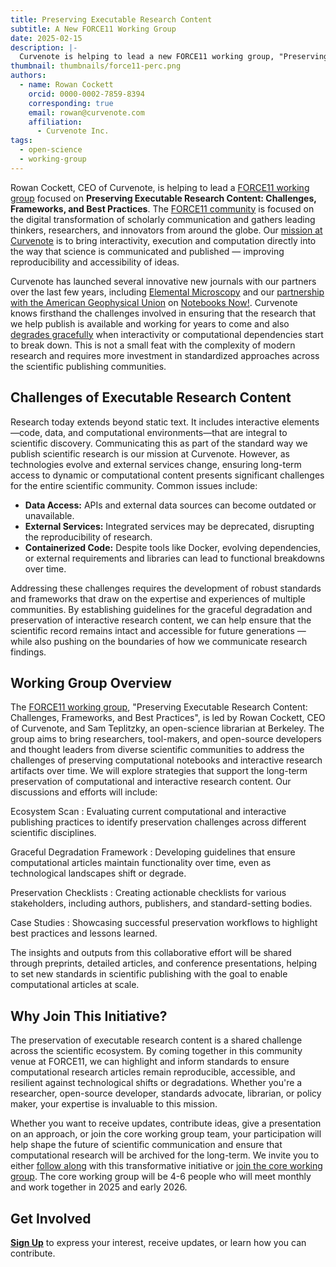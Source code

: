 ```yaml
---
title: Preserving Executable Research Content
subtitle: A New FORCE11 Working Group
date: 2025-02-15
description: |-
  Curvenote is helping to lead a new FORCE11 working group, "Preserving Executable Research Content: Challenges, Frameworks, and Best Practices". The working group will bring together researchers from diverse scientific communities to address the challenges of preserving and archiving computational notebooks and interactive research articles and artifacts over time.
thumbnail: thumbnails/force11-perc.png
authors:
  - name: Rowan Cockett
    orcid: 0000-0002-7859-8394
    corresponding: true
    email: rowan@curvenote.com
    affiliation:
      - Curvenote Inc.
tags:
  - open-science
  - working-group
---
```


Rowan Cockett, CEO of Curvenote, is helping to lead a [FORCE11 working group](perc) focused on **Preserving Executable Research Content: Challenges, Frameworks, and Best Practices**. The [FORCE11 community](https://force11.org) is focused on the digital transformation of scholarly communication and gathers leading thinkers, researchers, and innovators from around the globe. Our [mission at Curvenote](https://curvenote.com/mission) is to bring interactivity, execution and computation directly into the way that science is communicated and published — improving reproducibility and accessibility of ideas.

Curvenote has launched several innovative new journals with our partners over the last few years, including [Elemental Microscopy](https://elementalmicroscopy.com) and our [partnership with the American Geophysical Union](https://data.agu.org/notebooks-now/2023/07/25/pilot.html) on [Notebooks Now!](https://agu.curve.space). Curvenote knows firsthand the challenges involved in ensuring that the research that we help publish is available and working for years to come and also [degrades gracefully](https://curvenote.com/docs/publish/graceful-degradation) when interactivity or computational dependencies start to break down. This is not a small feat with the complexity of modern research and requires more investment in standardized approaches across the scientific publishing communities.

## Challenges of Executable Research Content

Research today extends beyond static text. It includes interactive elements—code, data, and computational environments—that are integral to scientific discovery. Communicating this as part of the standard way we publish scientific research is our mission at Curvenote. However, as technologies evolve and external services change, ensuring long-term access to dynamic or computational content presents significant challenges for the entire scientific community. Common issues include:

- **Data Access:** APIs and external data sources can become outdated or unavailable.
- **External Services:** Integrated services may be deprecated, disrupting the reproducibility of research.
- **Containerized Code:** Despite tools like Docker, evolving dependencies, or external requirements and libraries can lead to functional breakdowns over time.

Addressing these challenges requires the development of robust standards and frameworks that draw on the expertise and experiences of multiple communities. By establishing guidelines for the graceful degradation and preservation of interactive research content, we can help ensure that the scientific record remains intact and accessible for future generations — while also pushing on the boundaries of how we communicate research findings.

## Working Group Overview

The [FORCE11 working group](perc), "Preserving Executable Research Content: Challenges, Frameworks, and Best Practices", is led by Rowan Cockett, CEO of Curvenote, and Sam Teplitzky, an open-science librarian at Berkeley. The group aims to bring researchers, tool-makers, and open-source developers and thought leaders from diverse scientific communities to address the challenges of preserving computational notebooks and interactive research artifacts over time. We will explore strategies that support the long-term preservation of computational and interactive research content. Our discussions and efforts will include:

Ecosystem Scan
: Evaluating current computational and interactive publishing practices to identify preservation challenges across different scientific disciplines.

Graceful Degradation Framework
: Developing guidelines that ensure computational articles maintain functionality over time, even as technological landscapes shift or degrade.

Preservation Checklists
: Creating actionable checklists for various stakeholders, including authors, publishers, and standard-setting bodies.

Case Studies
: Showcasing successful preservation workflows to highlight best practices and lessons learned.

The insights and outputs from this collaborative effort will be shared through preprints, detailed articles, and conference presentations, helping to set new standards in scientific publishing with the goal to enable computational articles at scale.

## Why Join This Initiative?

The preservation of executable research content is a shared challenge across the scientific ecosystem. By coming together in this community venue at FORCE11, we can highlight and inform standards to ensure computational research articles remain reproducible, accessible, and resilient against technological shifts or degradations. Whether you're a researcher, open-source developer, standards advocate, librarian, or policy maker, your expertise is invaluable to this mission.

Whether you want to receive updates, contribute ideas, give a presentation on an approach, or join the core working group team, your participation will help shape the future of scientific communication and ensure that computational research will be archived for the long-term. We invite you to either [follow along](prec-form) with this transformative initiative or [join the core working group](prec-form). The core working group will be 4-6 people who will meet monthly and work together in 2025 and early 2026.

## Get Involved

[**Sign Up**](prec-form) to express your interest, receive updates, or learn how you can contribute.

[perc]: https://force11.org/group/preserving-executable-research-content-challenges-frameworks-and-best-practices/
[prec-form]: https://docs.google.com/forms/d/e/1FAIpQLSdVkEudonQldSYDbdL_ggZwISJ36usv6MKtzwodr-A-NAmuqQ/viewform
